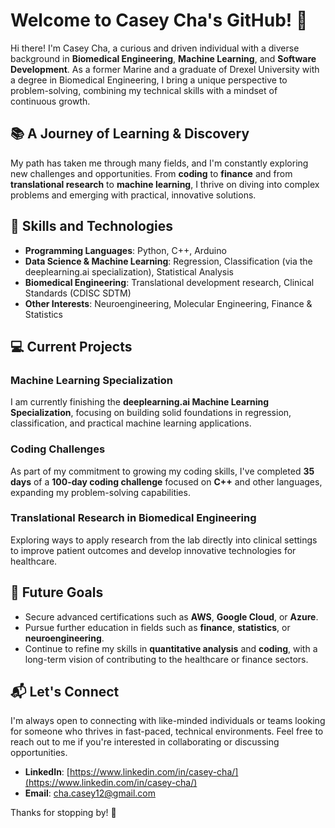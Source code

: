 # Welcome to Casey Cha's GitHub! 👋

Hi there! I'm Casey Cha, a curious and driven individual with a diverse background in **Biomedical Engineering**, **Machine Learning**, and **Software Development**. As a former Marine and a graduate of Drexel University with a degree in Biomedical Engineering, I bring a unique perspective to problem-solving, combining my technical skills with a mindset of continuous growth.

## 📚 A Journey of Learning & Discovery

My path has taken me through many fields, and I'm constantly exploring new challenges and opportunities. From **coding** to **finance** and from **translational research** to **machine learning**, I thrive on diving into complex problems and emerging with practical, innovative solutions.

## 🔧 Skills and Technologies

- **Programming Languages**: Python, C++, Arduino
- **Data Science & Machine Learning**: Regression, Classification (via the deeplearning.ai specialization), Statistical Analysis
- **Biomedical Engineering**: Translational development research, Clinical Standards (CDISC SDTM)
- **Other Interests**: Neuroengineering, Molecular Engineering, Finance & Statistics

## 💻 Current Projects

### Machine Learning Specialization
I am currently finishing the **deeplearning.ai Machine Learning Specialization**, focusing on building solid foundations in regression, classification, and practical machine learning applications.

### Coding Challenges
As part of my commitment to growing my coding skills, I've completed **35 days** of a **100-day coding challenge** focused on **C++** and other languages, expanding my problem-solving capabilities.

### Translational Research in Biomedical Engineering
Exploring ways to apply research from the lab directly into clinical settings to improve patient outcomes and develop innovative technologies for healthcare.

## 🎯 Future Goals

- Secure advanced certifications such as **AWS**, **Google Cloud**, or **Azure**.
- Pursue further education in fields such as **finance**, **statistics**, or **neuroengineering**.
- Continue to refine my skills in **quantitative analysis** and **coding**, with a long-term vision of contributing to the healthcare or finance sectors.

## 📬 Let's Connect

I'm always open to connecting with like-minded individuals or teams looking for someone who thrives in fast-paced, technical environments. Feel free to reach out to me if you're interested in collaborating or discussing opportunities.

- **LinkedIn**: [https://www.linkedin.com/in/casey-cha/](https://www.linkedin.com/in/casey-cha/)
- **Email**: [cha.casey12@gmail.com](mailto:cha.casey12@gmail.com)

Thanks for stopping by! 🚀


<!---
cgc101/cgc101 is a ✨ special ✨ repository because its `README.md` (this file) appears on your GitHub profile.
You can click the Preview link to take a look at your changes.
--->

